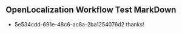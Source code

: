 ## OpenLocalization Workflow Test MarkDown
* 5e534cdd-691e-48c6-ac8a-2ba1254076d2 
thanks!<!--HONumber=Feb16_HO4-->
